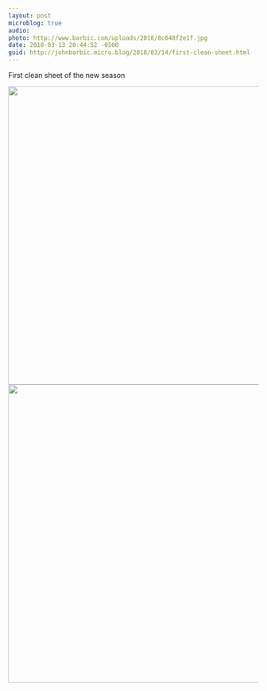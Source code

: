 ```yaml
---
layout: post
microblog: true
audio: 
photo: http://www.barbic.com/uploads/2018/8c648f2e1f.jpg
date: 2018-03-13 20:44:52 -0500
guid: http://johnbarbic.micro.blog/2018/03/14/first-clean-sheet.html
---
```

First clean sheet of the new season

<img src="http://www.barbic.com/uploads/2018/b3cecfbcf0.jpg" width="600" height="600" /><img src="http://www.barbic.com/uploads/2018/8c648f2e1f.jpg" width="600" height="600" />
